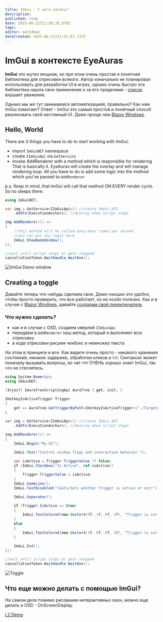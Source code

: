 ```yaml
---
title: ImGui - С чего начать?
description: 
published: true
date: 2025-06-21T21:58:28.879Z
tags: 
editor: markdown
dateCreated: 2025-06-21T21:51:07.137Z
---
```


# ImGui в контексте EyeAuras
**ImGui** это жутко мощная, но при этом очень простая и понятная библиотека для отрисовки _всякого_. Автор изначально ее планировал использовать для разработки UI в играх, однако очень быстро эта библиотека нашла свое применение и за его пределами - [список](https://github.com/ocornut/imgui/wiki/Software-using-dear-imgui) внушает уважение. 

Однако мы же тут занимаемся автоматизацией, правильно? Как нам ImGui помогает? 
Ответ - ImGui это самый простой и понятный способ реализовать свой кастомный UI. Даже проще чем [Blazor Windows](/scripting/blazor-windows/getting-started). 


## Hello, World
There are 3 things you have to do to start working with ImGui:
- import `ImGuiNET` namespace 
- create `IImGuiApi` via `GetService`
- invoke AddRenderer with a method which is responsible for rendering
That is basically it. EyeAuras will create the overlay and will manage rendering loop. All you have to do is add 
some logic into the method which you've passed to `AddRenderer`

p.s. Keep in mind, that ImGui will call that method ON EVERY render cycle. So no sleeps there. 

```csharp
using ImGuiNET;

var img = GetService<IImGuiApi>() //create ImGui API
    .AddTo(ExecutionAnchors); //destroy when script stops

img.AddRenderer(() =>
{
    //this method will be called many-many times per second
    //you can put any logic here
    ImGui.ShowDemoWindow();
});

//wait until script stops or gets stopped
cancellationToken.WaitHandle.WaitOne(); 
```

![ImGui Demo window](https://s3.eyeauras.net/media/2025/06/EyeAuras_KXCTkIyw7EU3oo3q.gif)


## Creating a toggle
Давайте теперь что-нибудь сделаем свое. Демо-окошко это удобно, чтобы просто проверить, что все работает, но не особо полезно.
Как и в случае с [Blazor Windows](/scripting/blazor-windows/getting-started), давайте [создадим свой переключатель](/scripting/blazor-windows/4-toggle-hotkeyisactive)

### Что нужно сделать?
- как и в случае с OSD, создаем оверлей `IImGuiApi`
- передаем в `AddRenderer` наш метод, который и выполняет всю отрисовку
- в коде отрисовки рисуем чекбокс и немножко текста

На этом в принципе и все. Как видите очнеь просто - никакого хранения состояний, никаких задержек, обработки кликов и т.п. Синтаксис может поначалу вызывать вопросы, но чат гпт ОЧЕНЬ хорошо знает ImGui, так что не стеснятесь.

```csharp
using System.Numerics;
using ImGuiNET;

[Inject] IAuraTreeScriptingApi AuraTree { get; init; }

IHotkeyIsActiveTrigger Trigger
{
    get => AuraTree.GetTriggerByPath<IHotkeyIsActiveTrigger>("./TargetAura");
}

var img = GetService<IImGuiApi>() //create ImGui API
    .AddTo(ExecutionAnchors); //destroy when script stops

img.AddRenderer(() =>
{
    ImGui.Begin("My UI");

    ImGui.Text("Control window flags and interaction behavior.");

    var isActive = Trigger.TriggerValue ?? false;
    if (ImGui.Checkbox("Is Active", ref isActive))
    {
        Trigger.TriggerValue = isActive;
    }
    ImGui.SameLine();
    ImGui.TextDisabled("(Gets/Sets whether Trigger is active or not)");

    ImGui.Separator();

    if (Trigger.IsActive == true)
    {
        ImGui.TextColored(new Vector4(0f, 1f, 0f, 1f), "Trigger is currently ACTIVE");
    }
    else
    {
        ImGui.TextColored(new Vector4(1f, 0f, 0f, 1f), "Trigger is currently INACTIVE");
    }

    ImGui.End();
});

//wait until script stops or gets stopped
cancellationToken.WaitHandle.WaitOne();
```

![Toggle](https://s3.eyeauras.net/media/2025/06/EyeAuras_950pfgdzIy4pe780.gif)

## Что еще можно делать с помощью ImGui?
На самом деле помимо рисования интерактивных окон, можно еще делать и OSD - OnScreenDisplay. 


[L2 Demo](https://youtu.be/y0u20InSjbg)